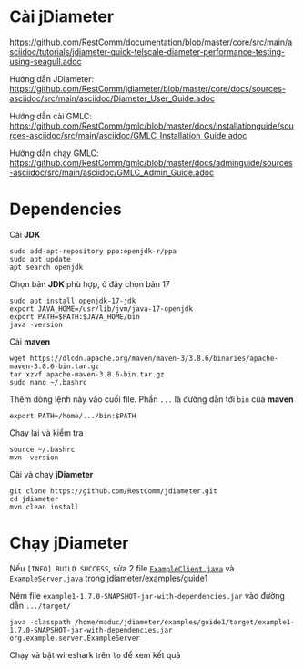 # Cài jDiameter
https://github.com/RestComm/documentation/blob/master/core/src/main/asciidoc/tutorials/jdiameter-quick-telscale-diameter-performance-testing-using-seagull.adoc

Hướng dẫn JDiameter: https://github.com/RestComm/jdiameter/blob/master/core/docs/sources-asciidoc/src/main/asciidoc/Diameter_User_Guide.adoc

Hướng dẫn cài GMLC: https://github.com/RestComm/gmlc/blob/master/docs/installationguide/sources-asciidoc/src/main/asciidoc/GMLC_Installation_Guide.adoc

Hướng dẫn chạy GMLC: https://github.com/RestComm/gmlc/blob/master/docs/adminguide/sources-asciidoc/src/main/asciidoc/GMLC_Admin_Guide.adoc

# Dependencies
Cài **JDK**
```
sudo add-apt-repository ppa:openjdk-r/ppa
sudo apt update
apt search openjdk
```
Chọn bản **JDK** phù hợp, ở đây chọn bản 17
```
sudo apt install openjdk-17-jdk
export JAVA_HOME=/usr/lib/jvm/java-17-openjdk
export PATH=$PATH:$JAVA_HOME/bin
java -version
```
Cài **maven**
```
wget https://dlcdn.apache.org/maven/maven-3/3.8.6/binaries/apache-maven-3.8.6-bin.tar.gz
tar xzvf apache-maven-3.8.6-bin.tar.gz
sudo nano ~/.bashrc
```
Thêm dòng lệnh này vào cuối file. Phần `...` là đường dẫn tới `bin` của **maven**
```
export PATH=/home/.../bin:$PATH
```
Chạy lại và kiểm tra
```
source ~/.bashrc
mvn -version
```
Cài và chạy **jDiameter**
```
git clone https://github.com/RestComm/jdiameter.git
cd jdiameter
mvn clean install
```

# Chạy jDiameter

Nếu `[INFO] BUILD SUCCESS`, sửa 2 file [`ExampleClient.java`](https://github.com/maduc238/open5gs-docker/blob/main/jDiameter/ExampleClient.java) và [`ExampleServer.java`](https://github.com/maduc238/open5gs-docker/blob/main/jDiameter/ExampleServer.java) trong jdiameter/examples/guide1

Ném file `example1-1.7.0-SNAPSHOT-jar-with-dependencies.jar` vào đường dẫn `.../target/`
```
java -classpath /home/maduc/jdiameter/examples/guide1/target/example1-1.7.0-SNAPSHOT-jar-with-dependencies.jar org.example.server.ExampleServer
```
Chạy và bật wireshark trên `lo` để xem kết quả
